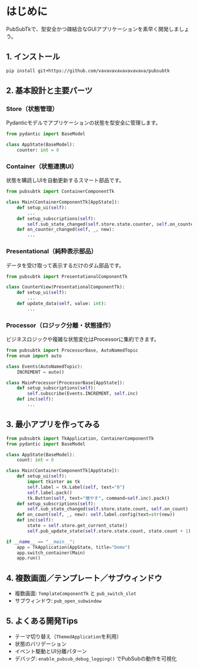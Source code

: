
# はじめに

PubSubTkで、型安全かつ疎結合なGUIアプリケーションを素早く開発しましょう。

## 1. インストール

```bash
pip install git+https://github.com/vavavavavavavavava/pubsubtk
```

## 2. 基本設計と主要パーツ

### Store（状態管理）

Pydanticモデルでアプリケーションの状態を型安全に管理します。

```python
from pydantic import BaseModel

class AppState(BaseModel):
    counter: int = 0
```

### Container（状態連携UI）

状態を購読しUIを自動更新するスマート部品です。

```python
from pubsubtk import ContainerComponentTk

class Main(ContainerComponentTk[AppState]):
    def setup_ui(self):
        ...
    def setup_subscriptions(self):
        self.sub_state_changed(self.store.state.counter, self.on_counter_changed)
    def on_counter_changed(self, _, new):
        ...
```

### Presentational（純粋表示部品）

データを受け取って表示するだけのダム部品です。

```python
from pubsubtk import PresentationalComponentTk

class CounterView(PresentationalComponentTk):
    def setup_ui(self):
        ...
    def update_data(self, value: int):
        ...
```

### Processor（ロジック分離・状態操作）

ビジネスロジックや複雑な状態変化はProcessorに集約できます。

```python
from pubsubtk import ProcessorBase, AutoNamedTopic
from enum import auto

class Events(AutoNamedTopic):
    INCREMENT = auto()

class MainProcessor(ProcessorBase[AppState]):
    def setup_subscriptions(self):
        self.subscribe(Events.INCREMENT, self.inc)
    def inc(self):
        ...
```

## 3. 最小アプリを作ってみる

```python
from pubsubtk import TkApplication, ContainerComponentTk
from pydantic import BaseModel

class AppState(BaseModel):
    count: int = 0

class Main(ContainerComponentTk[AppState]):
    def setup_ui(self):
        import tkinter as tk
        self.label = tk.Label(self, text="0")
        self.label.pack()
        tk.Button(self, text="増やす", command=self.inc).pack()
    def setup_subscriptions(self):
        self.sub_state_changed(self.store.state.count, self.on_count)
    def on_count(self, _, new): self.label.config(text=str(new))
    def inc(self):
        state = self.store.get_current_state()
        self.pub_update_state(self.store.state.count, state.count + 1)

if __name__ == "__main__":
    app = TkApplication(AppState, title="Demo")
    app.switch_container(Main)
    app.run()
```

## 4. 複数画面／テンプレート／サブウィンドウ

* 複数画面: `TemplateComponentTk` と `pub_switch_slot`
* サブウィンドウ: `pub_open_subwindow`

## 5. よくある開発Tips

* テーマ切り替え（`ThemedApplication`を利用）
* 状態のバリデーション
* イベント駆動とUI分離パターン
* デバッグ: `enable_pubsub_debug_logging()` でPubSubの動作を可視化
